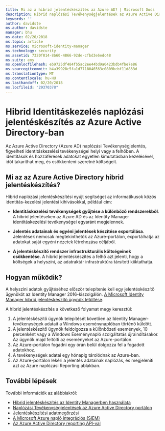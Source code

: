 ```yaml
---
title: Mi az a hibrid jelentéskészítés az Azure AD? | Microsoft Docs
description: Hibrid naplózási Tevékenységjelentések az Azure Active Directoryban lehetővé teszi a felhőben és a helyszíni naplózott események megtekintése.
keywords: ''
author: davidste
ms.author: davidste
manager: bhu
ms.date: 02/20/2018
ms.topic: article
ms.service: microsoft-identity-manager
ms.technology: security
ms.assetid: 7320f014-8b60-4866-92de-cfbd3e6edc48
ms.suite: ems
ms.openlocfilehash: eb9725df484fb5ac2ee44bd9a0423bdb4fbe7e86
ms.sourcegitcommit: b4a39928c5fa1d7718046563c0809bcbf11d833d
ms.translationtype: MT
ms.contentlocale: hu-HU
ms.lasthandoff: 02/20/2018
ms.locfileid: "29370378"
---
```

# <a name="hybrid-identity-management-audit-reporting-in-azure-active-directory"></a>Hibrid Identitáskezelés naplózási jelentéskészítés az Azure Active Directory-ban
Az Azure Active Directory (Azure AD) naplózási Tevékenységjelentés, figyelheti identitáskezelési tevékenységei helyi vagy a felhőben. A identitások és hozzáférések adatokat egyetlen kimutatásban kezelésével, időt takaríthat meg, és csökkenteni szeretné költségeit.

## <a name="what-is-azure-active-directory-hybrid-reporting"></a>Mi az az Azure Active Directory hibrid jelentéskészítés?
Hibrid naplózási jelentéskészítési nyújt segítséget az informatikusok közös identitás-kezelési jelentési kihívásokkal, például cím:

* **Identitáskezelési tevékenységek gyűjtése a különböző rendszerekből**. A hibrid jelentéseken az Azure AD és az Identity Manager identitáskezelési tevékenységei egyaránt megjelennek.

* **Jelentés adatainak és egyéni jelentések készítése exportálása**. Jelentések nemcsak megtekinthetők az Azure-portálon, exportálhatja az adatokat saját egyéni nézetek létrehozása céljából.

* **A jelentéskészítő rendszer infrastrukturális költségeinek csökkentése**. A hibrid jelentéskészítés a felhő azt jelenti, hogy a költségek a helyszíni, az adatraktár infrastruktúra társított kiiktathatja.

## <a name="how-does-it-work"></a>Hogyan működik?

A helyszíni adatok gyűjtéséhez először telepítenie kell egy jelentéskészítő ügynököt az Identity Manager 2016-kiszolgálón. [A Microsoft Identity Manager hibrid jelentéskészítő ügynök letöltése](https://www.microsoft.com/download/details.aspx?id=55112).

A hibrid jelentéskészítés a következő folyamat megy keresztül:
1. A jelentéskészítő ügynök telepítését követően az Identity Manager-tevékenységek adatait a Windows eseménynaplóban történő küldött.
2. A jelentéskészítő ügynök feldolgozza a különbözeti események, 10 percenként vagy a Windows Eseménynapló szolgáltatás újraindításakor. Az ügynök majd feltölti az eseményeket az Azure-portálon.
3. Az Azure-portálon fogadni egy órán belül dolgozza fel a fogadott adatokhoz.
4. A tevékenységek adatai egy hónapig tárolódnak az Azure-ban.
5. Az Azure-portálon lekéri a jelentés adatainak naplózás, és megjeleníti azt az Azure naplózási Reporting ablakban.

## <a name="next-steps"></a>További lépések
További információk az alábbiakról:
- [Hibrid jelentéskészítés az Identity Managerben használata](working-with-identity-manager-hybrid-reporting.md)
- [Naplózási Tevékenységjelentések az Azure Active Directory portálon](https://docs.microsoft.com/azure/active-directory/active-directory-reporting-activity-audit-logs)
- [Jelentéskészítési adatmegőrzési](https://docs.microsoft.com/azure/active-directory/active-directory-reporting-retention)
- [A Microsoft Azure napló integrációs (SIEM)](https://docs.microsoft.com/azure/security/security-azure-log-integration-overview)
- [Az Azure Active Directory reporting API-val](https://docs.microsoft.com/azure/active-directory/active-directory-reporting-api-getting-started)
